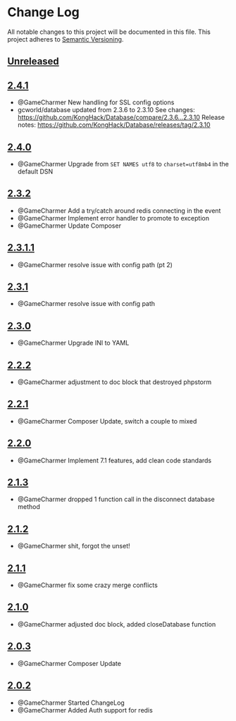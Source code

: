 # Change Log
All notable changes to this project will be documented in this file.
This project adheres to [Semantic Versioning](http://semver.org/).

## [Unreleased](https://github.com/KongHack/Common)




## [2.4.1](https://github.com/KongHack/Common/releases/tag/2.4.1)
 - @GameCharmer New handling for SSL config options
 - gcworld/database updated from 2.3.6 to 2.3.10
   See changes: https://github.com/KongHack/Database/compare/2.3.6...2.3.10
   Release notes: https://github.com/KongHack/Database/releases/tag/2.3.10



## [2.4.0](https://github.com/KongHack/Common/releases/tag/2.4.0)
 - @GameCharmer Upgrade from `SET NAMES utf8` to `charset=utf8mb4` in the default DSN



## [2.3.2](https://github.com/KongHack/Common/releases/tag/2.3.2)
 - @GameCharmer Add a try/catch around redis connecting in the event 
 - @GameCharmer Implement error handler to promote to exception 
 - @GameCharmer Update Composer



## [2.3.1.1](https://github.com/KongHack/Common/releases/tag/2.3.1.1)
 - @GameCharmer resolve issue with config path (pt 2)



## [2.3.1](https://github.com/KongHack/Common/releases/tag/2.3.1)
 - @GameCharmer resolve issue with config path



## [2.3.0](https://github.com/KongHack/Common/releases/tag/2.3.0)
 - @GameCharmer Upgrade INI to YAML



## [2.2.2](https://github.com/KongHack/Common/releases/tag/2.2.2)
 - @GameCharmer adjustment to doc block that destroyed phpstorm



## [2.2.1](https://github.com/KongHack/Common/releases/tag/2.2.1)
 - @GameCharmer Composer Update, switch a couple to mixed



## [2.2.0](https://github.com/KongHack/Common/releases/tag/2.2.0)
 - @GameCharmer Implement 7.1 features, add clean code standards



## [2.1.3](https://github.com/KongHack/Common/releases/tag/2.1.3)
 - @GameCharmer dropped 1 function call in the disconnect database method



## [2.1.2](https://github.com/KongHack/Common/releases/tag/2.1.2)
 - @GameCharmer shit, forgot the unset!



## [2.1.1](https://github.com/KongHack/Common/releases/tag/2.1.1)
 - @GameCharmer fix some crazy merge conflicts



## [2.1.0](https://github.com/KongHack/Common/releases/tag/2.1.0)
 - @GameCharmer adjusted doc block, added closeDatabase function



## [2.0.3](https://github.com/KongHack/Common/releases/tag/2.0.3)
 - @GameCharmer Composer Update



## [2.0.2](https://github.com/KongHack/Common/releases/tag/2.0.2)
 - @GameCharmer Started ChangeLog
 - @GameCharmer Added Auth support for redis

